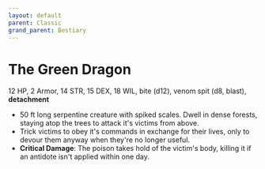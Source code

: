 ```yaml
---
layout: default
parent: Classic
grand_parent: Bestiary
---
```


# The Green Dragon

12 HP, 2 Armor, 14 STR, 15 DEX, 18 WIL, bite (d12), venom spit (d8, blast), __detachment__

- 50 ft long serpentine creature with spiked scales. Dwell in dense forests, staying atop the trees to attack it's victims from above. 
- Trick victims to obey it's commands in exchange for their lives, only to devour them anyway when they're no longer useful.  
- **Critical Damage**: The poison takes hold of the victim's body, killing it if an antidote isn't applied within one day.
